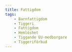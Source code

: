```yaml
---
title: Fattigdom
tags:
    - Barnfattigdom
    - Tiggeri
    - Fattigdom
    - Hemlöshet
    - Tiggande EU-medborgare
    - Tiggeriförbud
---
```

